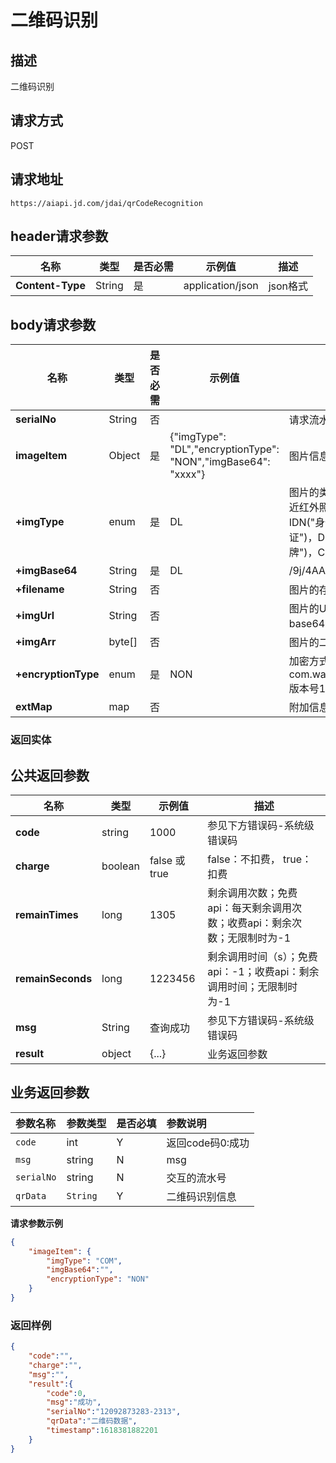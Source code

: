 # 二维码识别


## 描述
二维码识别

## 请求方式

POST

## 请求地址

```apl
https://aiapi.jd.com/jdai/qrCodeRecognition
```

## header请求参数
|名称|类型|是否必需| 示例值              |描述|
|---|---|---|------------------|---|
|**Content-Type**|String|是| application/json |json格式|

## body请求参数 
| 名称            | 类型     |是否必需| 示例值                                                            |描述|
|---------------|--------|---|----------------------------------------------------------------|---|
| **serialNo**  | String |否|                                                                |请求流水号, 不传接口自动生成|
| **imageItem** | Object |是| {"imgType": "DL","encryptionType": "NON","imgBase64": "xxxx"}     |图片信息|
| **+imgType**  | enum   |是| DL                                                             |图片的类型 SFF("采集照")，FF("全景采集照")，NIR("双目采集的近红外照片")，DEEP("深度采集的照片")，IDP("身份证正面")，IDN("身份证反面")，MP("网纹照")，AP("动作照")，VL("行驶证")，DL("驾驶证")，BC("银行卡")，BL("营业执照")，LP("车牌")，COM("通用图片|
| **+imgBase64** | String |是| DL                                                             |/9j/4AAQSkZJRgABAQAAAQABAA...     |
| **+filename** | String |否|| 图片的存储名, 指定了则不读base64                                           |
| **+imgUrl**   | String |否|                                                                |图片的Url地址（外网地址可能会有socket连接超时问题，建议传base64）|
| **+imgArr**   | byte[] |否|                                                                |图片的二进制|
| **+encryptionType** | enum   |是| NON                                                            |加密方式 AKS,LICENSE,NON AKS解密方式：com.wangyin.key.server.DeviceCryptoService#decryptEnvelop 版本号1.5.3|
| **extMap**    | map    |否|                                                                |附加信息, 特殊需求处理|



### 返回实体

## 公共返回参数
|名称|类型|示例值|描述|
|---|---|---|---|
|**code**|string|1000|参见下方错误码-系统级错误码|
|**charge**|boolean|false 或 true    |false：不扣费， true：扣费|
|**remainTimes**|long|1305|剩余调用次数；免费api：每天剩余调用次数；收费api：剩余次数；无限制时为-1|
|**remainSeconds**|long|1223456|剩余调用时间（s）；免费api：-1；收费api：剩余调用时间；无限制时为-1|
|**msg**|String|查询成功    |参见下方错误码-系统级错误码|
|**result**|object|{...}    |业务返回参数|


## 业务返回参数


| 参数名称   | 参数类型 | 是否必填 | 参数说明         |
| :--------- | :------- | :------- | :--------------- |
| `code`     | int      | Y        | 返回code码0:成功 |
| `msg`      | string   | N        | msg              |
| `serialNo` | string   | N        | 交互的流水号     |
| `qrData`   | `String` | Y        | 二维码识别信息   |



**请求参数示例**

```json
{
	"imageItem": {
		"imgType": "COM",
		"imgBase64":"",
		"encryptionType": "NON"
	}
}
```



### 返回样例

```json
{
    "code":"",
    "charge":"",
    "msg":"",
    "result":{
        "code":0,
        "msg":"成功",
        "serialNo":"12092873283-2313",
        "qrData":"二维码数据",
        "timestamp":1618381882201
    }
}
```

